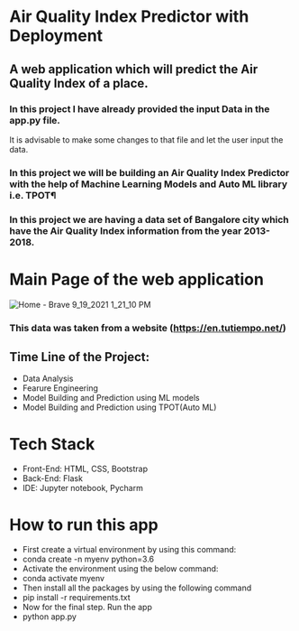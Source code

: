 # Air Quality Index Predictor with Deployment
## A web application which will predict the Air Quality Index of a place.
### In this project I have already provided the input Data in the app.py file.
It is advisable to make some changes to that file and let the user input the data.
### In this project we will be building an Air Quality Index Predictor with the help of Machine Learning Models and Auto ML library i.e. TPOT¶
### In this project we are having a data set of Bangalore city which have the Air Quality Index information from the year 2013-2018.

# Main Page of the web application
![Home - Brave 9_19_2021 1_21_10 PM](https://user-images.githubusercontent.com/65214856/133919903-5a500a56-a207-4ae4-9b17-717b5b7eed70.png)


### This data was taken from a website (https://en.tutiempo.net/)

## Time Line of the Project:
- Data Analysis
- Fearure Engineering
- Model Building and Prediction using ML models
- Model Building and Prediction using TPOT(Auto ML)

# Tech Stack
* Front-End: HTML, CSS, Bootstrap
* Back-End: Flask
* IDE: Jupyter notebook, Pycharm

# How to run this app
* First create a virtual environment by using this command:
* conda create -n myenv python=3.6
* Activate the environment using the below command:
* conda activate myenv
* Then install all the packages by using the following command
* pip install -r requirements.txt
* Now for the final step. Run the app
* python app.py
